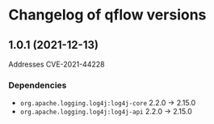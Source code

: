# Changelog of qflow versions

## 1.0.1 (2021-12-13)

Addresses CVE-2021-44228

### Dependencies

* `org.apache.logging.log4j:log4j-core` 2.2.0 -> 2.15.0
* `org.apache.logging.log4j:log4j-api` 2.2.0 -> 2.15.0